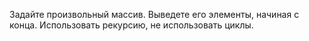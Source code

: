 Задайте произвольный массив. 
Выведете его элементы, начиная с конца. 
Использовать рекурсию, не использовать циклы.
